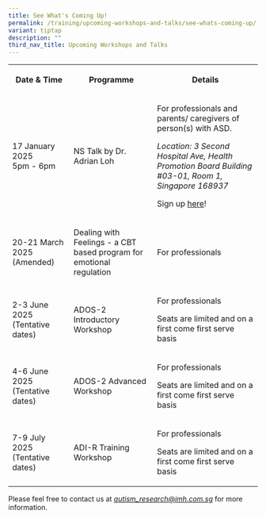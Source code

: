 ```yaml
---
title: See What's Coming Up!
permalink: /training/upcoming-workshops-and-talks/see-whats-coming-up/
variant: tiptap
description: ""
third_nav_title: Upcoming Workshops and Talks
---
```

<table style="minWidth: 75px">
<colgroup>
<col>
<col>
<col>
</colgroup>
<tbody>
<tr>
<th rowspan="1" colspan="1">
<p>Date &amp; Time</p>
</th>
<th rowspan="1" colspan="1">
<p>Programme</p>
</th>
<th rowspan="1" colspan="1">
<p>Details</p>
</th>
</tr>
<tr>
<td rowspan="1" colspan="1">
<p>17 January 2025
<br>5pm - 6pm</p>
</td>
<td rowspan="1" colspan="1">
<p>NS Talk by Dr. Adrian Loh</p>
</td>
<td rowspan="1" colspan="1">
<p>For professionals and parents/ caregivers of person(s) with ASD.</p>
<p></p>
<p><em>Location: 3 Second Hospital Ave, Health Promotion Board Building #03-01, Room 1, Singapore 168937</em>
</p>
<p></p>
<p>Sign up <a href="https://form.gov.sg/672db9b5edb5f06628bca753" rel="noopener nofollow" target="_blank">here</a>!</p>
</td>
</tr>
<tr>
<td rowspan="1" colspan="1">
<p>20-21 March 2025 (Amended)</p>
</td>
<td rowspan="1" colspan="1">
<p>Dealing with Feelings - a CBT based program for emotional regulation</p>
</td>
<td rowspan="1" colspan="1">
<p>For professionals</p>
</td>
</tr>
<tr>
<td rowspan="1" colspan="1">
<p>2-3 June 2025 (Tentative dates)</p>
</td>
<td rowspan="1" colspan="1">
<p>ADOS-2 Introductory Workshop</p>
</td>
<td rowspan="1" colspan="1">
<p>For professionals</p>
<p></p>
<p>Seats are limited and on a first come first serve basis</p>
</td>
</tr>
<tr>
<td rowspan="1" colspan="1">
<p>4-6 June 2025 (Tentative dates)</p>
</td>
<td rowspan="1" colspan="1">
<p>ADOS-2 Advanced Workshop</p>
</td>
<td rowspan="1" colspan="1">
<p>For professionals</p>
<p></p>
<p>Seats are limited and on a first come first serve basis</p>
</td>
</tr>
<tr>
<td rowspan="1" colspan="1">
<p>7-9 July 2025 (Tentative dates)</p>
</td>
<td rowspan="1" colspan="1">
<p>ADI-R Training Workshop</p>
</td>
<td rowspan="1" colspan="1">
<p>For professionals</p>
<p></p>
<p>Seats are limited and on a first come first serve basis</p>
</td>
</tr>
</tbody>
</table>
<p>Please feel free to contact us at <em><a href="mailto:autism_research@imh.com.sg" rel="noopener noreferrer nofollow" target="_blank">autism_research@imh.com.sg</a> </em>for
more information.</p>